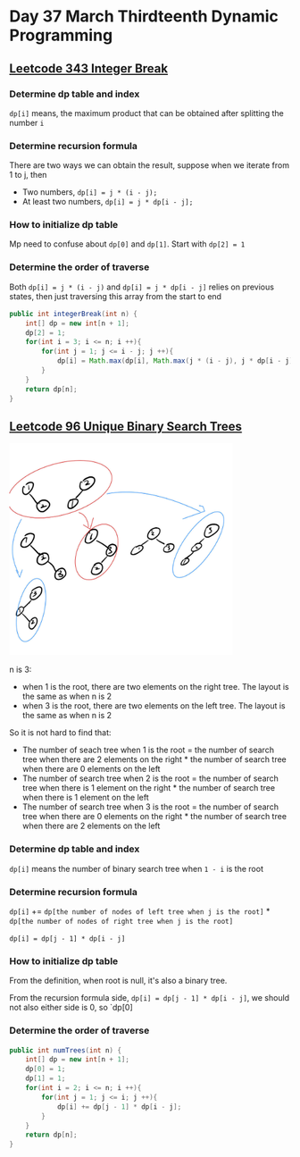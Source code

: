 # Day 37 March Thirdteenth Dynamic Programming

## [Leetcode 343 Integer Break](https://leetcode.com/problems/integer-break/description/)

### Determine dp table and index

`dp[i]` means, the maximum product that can be obtained after splitting the number `i`

### Determine recursion formula

There are two ways we can obtain the result, suppose when we iterate from 1 to j, then

* Two numbers, `dp[i] = j * (i - j);`
* At least two numbers, `dp[i] = j * dp[i - j];`

### How to initialize dp table

Mp need to confuse about `dp[0]` and `dp[1]`. Start with `dp[2] = 1`

### Determine the order of traverse

Both `dp[i] = j * (i - j)` and `dp[i] = j * dp[i - j]` relies on previous states, then just traversing this array from the start to end

```java
public int integerBreak(int n) {
    int[] dp = new int[n + 1];
    dp[2] = 1;
    for(int i = 3; i <= n; i ++){
        for(int j = 1; j <= i - j; j ++){
            dp[i] = Math.max(dp[i], Math.max(j * (i - j), j * dp[i - j]));
        }
    }
    return dp[n];
}
```

## [Leetcode 96 Unique Binary Search Trees](https://leetcode.com/problems/unique-binary-search-trees/)

<img src="../picture/March%20Thirdteenth/tree.jpg" width = "400" height = "380" alt="tree" align=center/>

n is 3:

* when 1 is the root, there are two elements on the right tree. The layout is the same as when n is 2
* when 3 is the root, there are two elements on the left tree. The layout is the same as when n is 2

So it is not hard to find that:

* The number of seach tree when 1 is the root = the number of search tree when there are 2 elements on the right * the number of search tree when there are 0 elements on the left
* The number of search tree when 2 is the root = the number of search tree when there is 1 element on the right * the number of search tree when there is 1 element on the left
* The number of search tree when 3 is the root = the number of search tree when there are 0 elements on the right * the number of search tree when there are 2 elements on the left

### Determine dp table and index

`dp[i]` means the number of binary search tree when `1 - i` is the root

### Determine recursion formula

`dp[i]` += `dp[the number of nodes of left tree when j is the root]` * `dp[the number of nodes of right tree when j is the root]`

`dp[i] = dp[j - 1] * dp[i - j]`

### How to initialize dp table

From the definition, when root is null, it's also a binary tree.

From the recursion formula side, `dp[i] = dp[j - 1] * dp[i - j]`, we should not also either side is 0, so `dp[0]

### Determine the order of traverse

```java
public int numTrees(int n) {
    int[] dp = new int[n + 1];
    dp[0] = 1;
    dp[1] = 1;
    for(int i = 2; i <= n; i ++){
        for(int j = 1; j <= i; j ++){
            dp[i] += dp[j - 1] * dp[i - j];
        }
    }
    return dp[n];
}
```
